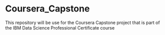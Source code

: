 # Coursera_Capstone
This repository will be use for the Coursera Capstone project that is part of the IBM Data Science Professional Certificate course
